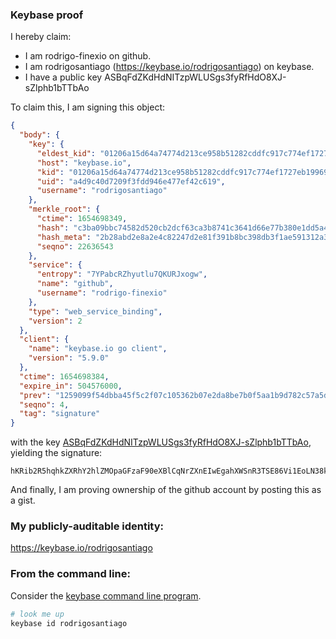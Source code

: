 ### Keybase proof

I hereby claim:

  * I am rodrigo-finexio on github.
  * I am rodrigosantiago (https://keybase.io/rodrigosantiago) on keybase.
  * I have a public key ASBqFdZKdHdNITzpWLUSgs3fyRfHdO8XJ-sZlphb1bTTbAo

To claim this, I am signing this object:

```json
{
  "body": {
    "key": {
      "eldest_kid": "01206a15d64a74774d213ce958b51282cddfc917c774ef1727eb1996985bd5b4d36c0a",
      "host": "keybase.io",
      "kid": "01206a15d64a74774d213ce958b51282cddfc917c774ef1727eb1996985bd5b4d36c0a",
      "uid": "a4d9c40d7209f3fdd946e477ef42c619",
      "username": "rodrigosantiago"
    },
    "merkle_root": {
      "ctime": 1654698349,
      "hash": "c3ba09bbc74582d520cb2dcf63ca3b8741c3641d66e77b380e1dd5a4819f81f478daa567c00eca29fa3d0419338ed65902e3aff685b13573a1170323e129d0c2",
      "hash_meta": "2b28abd2e8a2e4c82247d2e81f391b8bc398db3f1ae591312a34c43569abef91",
      "seqno": 22636543
    },
    "service": {
      "entropy": "7YPabcRZhyutlu7QKURJxogw",
      "name": "github",
      "username": "rodrigo-finexio"
    },
    "type": "web_service_binding",
    "version": 2
  },
  "client": {
    "name": "keybase.io go client",
    "version": "5.9.0"
  },
  "ctime": 1654698384,
  "expire_in": 504576000,
  "prev": "1259099f54dbba45f5c2f07c105362b07e2da8be7b0f5aa1b9d782c57a5dcc84",
  "seqno": 4,
  "tag": "signature"
}
```

with the key [ASBqFdZKdHdNITzpWLUSgs3fyRfHdO8XJ-sZlphb1bTTbAo](https://keybase.io/rodrigosantiago), yielding the signature:

```
hKRib2R5hqhkZXRhY2hlZMOpaGFzaF90eXBlCqNrZXnEIwEgahXWSnR3TSE86Vi1EoLN38kXx3TvFyfrGZaYW9W002wKp3BheWxvYWTESpcCBMQgElkJn1TbukX1wvB8EFNisH4tqL57D1qhudeCxXpdzITEIC63EnBKzhL7l8wNhC4bklEhEbH3heAdWVFaDiClVKvjAgHCo3NpZ8RAe1rGWTw5oohY9ZnkwRyKqGhyG5mP8swz9n3D0/TYDkxFSg5YH2BtALN6kRNTejys8IBTLbsb8c7A83O0rMgyBKhzaWdfdHlwZSCkaGFzaIKkdHlwZQildmFsdWXEIMS1aMbMWx1HMZZvLCybgvDztjexieZX2u9pR0jcGS65o3RhZ80CAqd2ZXJzaW9uAQ==

```

And finally, I am proving ownership of the github account by posting this as a gist.

### My publicly-auditable identity:

https://keybase.io/rodrigosantiago

### From the command line:

Consider the [keybase command line program](https://keybase.io/download).

```bash
# look me up
keybase id rodrigosantiago
```
